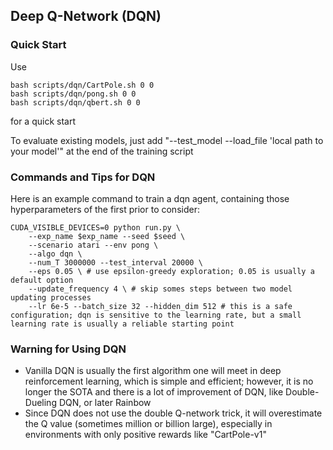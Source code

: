 ## Deep Q-Network (DQN)

### Quick Start

Use
```
bash scripts/dqn/CartPole.sh 0 0
bash scripts/dqn/pong.sh 0 0
bash scripts/dqn/qbert.sh 0 0
```
for a quick start

To evaluate existing models, just add "--test_model --load_file 'local path to your model'" at the end of the training script




### Commands and Tips for DQN

Here is an example command to train a dqn agent, containing those hyperparameters of the first prior to consider:

```
CUDA_VISIBLE_DEVICES=0 python run.py \
    --exp_name $exp_name --seed $seed \
    --scenario atari --env pong \
    --algo dqn \
    --num_T 3000000 --test_interval 20000 \
    --eps 0.05 \ # use epsilon-greedy exploration; 0.05 is usually a default option
    --update_frequency 4 \ # skip somes steps between two model updating processes
    --lr 6e-5 --batch_size 32 --hidden_dim 512 # this is a safe configuration; dqn is sensitive to the learning rate, but a small learning rate is usually a reliable starting point
```




### Warning for Using DQN

- Vanilla DQN is usually the first algorithm one will meet in deep reinforcement learning, which is simple and efficient; however, it is no longer the SOTA and there is a lot of improvement of DQN, like Double-Dueling DQN, or later Rainbow
- Since DQN does not use the double Q-network trick, it will overestimate the Q value (sometimes million or billion large), especially in environments with only positive rewards like "CartPole-v1"
